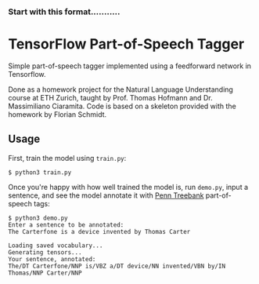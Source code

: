 ### Start with this format...........

# TensorFlow Part-of-Speech Tagger

Simple part-of-speech tagger implemented using a feedforward network in
Tensorflow.

Done as a homework project for the Natural Language Understanding course at ETH
Zurich, taught by Prof. Thomas Hofmann and Dr. Massimiliano Ciaramita. Code
is based on a skeleton provided with the homework by Florian Schmidt.


## Usage

First, train the model using `train.py`:

```
$ python3 train.py
```

Once you're happy with how well trained the model is, run `demo.py`, input a
sentence, and see the model annotate it with
[Penn Treebank](https://www.ling.upenn.edu/courses/Fall_2003/ling001/penn_treebank_pos.html)
part-of-speech tags:

```
$ python3 demo.py
Enter a sentence to be annotated:
The Carterfone is a device invented by Thomas Carter

Loading saved vocabulary...
Generating tensors...
Your sentence, annotated:
The/DT Carterfone/NNP is/VBZ a/DT device/NN invented/VBN by/IN Thomas/NNP Carter/NNP
```
